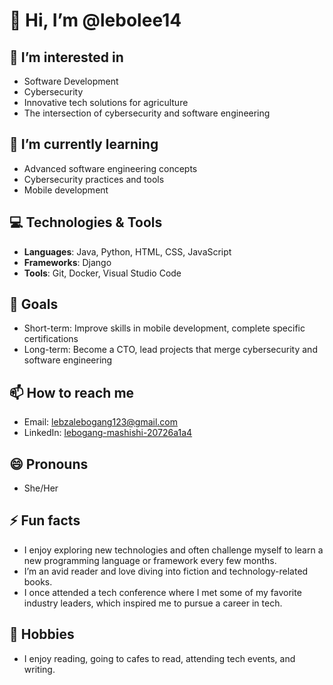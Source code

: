 # 👋 Hi, I’m @lebolee14

## 👀 I’m interested in
- Software Development
- Cybersecurity
- Innovative tech solutions for agriculture
- The intersection of cybersecurity and software engineering

## 🌱 I’m currently learning
- Advanced software engineering concepts
- Cybersecurity practices and tools
- Mobile development

## 💻 Technologies & Tools
- **Languages**: Java, Python, HTML, CSS, JavaScript
- **Frameworks**: Django
- **Tools**: Git, Docker, Visual Studio Code

## 🎯 Goals
- Short-term: Improve skills in mobile development, complete specific certifications
- Long-term: Become a CTO, lead projects that merge cybersecurity and software engineering

## 📫 How to reach me
- Email: [lebzalebogang123@gmail.com](mailto:lebzalebogang123@gmail.com)
- LinkedIn: [lebogang-mashishi-20726a1a4](https://linkedin.com/in/lebogang-mashishi-20726a1a4)

## 😄 Pronouns
- She/Her

## ⚡ Fun facts
- I enjoy exploring new technologies and often challenge myself to learn a new programming language or framework every few months.
- I’m an avid reader and love diving into fiction and technology-related books.
- I once attended a tech conference where I met some of my favorite industry leaders, which inspired me to pursue a career in tech.
  
## 🎨 Hobbies
- I enjoy reading, going to cafes to read, attending tech events, and writing.


<!---
lebolee14/lebolee14 is a ✨ special ✨ repository because its `README.md` (this file) appears on your GitHub profile.
You can click the Preview link to take a look at your changes.
--->
